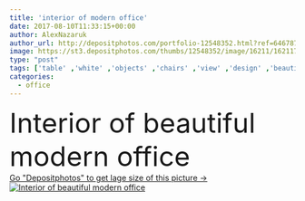 ```yaml
---
title: 'interior of modern office'
date: 2017-08-10T11:33:15+00:00
author: AlexNazaruk
author_url: http://depositphotos.com/portfolio-12548352.html?ref=64678756
image: https://st3.depositphotos.com/thumbs/12548352/image/16211/162117544/api_thumb_450.jpg?forcejpeg=true
type: "post"
tags: ['table' ,'white' ,'objects' ,'chairs' ,'view' ,'design' ,'beautiful' ,'business' ,'modern' ,'office' ,'windows' ,'interior' ,'clean' ,'room' ,'company' ,'realistic' ,'comfort' ,'executive' ,'workspace' ,'seats' ,'location' ,'place' ,'office space' ,'office work' ]
categories: 
  - office
---
```

<div aling="center">
            <font size="60"> Interior of beautiful modern office</font>   
</div>
<div>
    <a href='https://depositphotos.com/162117544/stock-photo-interior-of-modern-office.html?ref=64678756' target=_blank > Go "Depositphotos" to get lage size of this picture ->
        <img href='https://depositphotos.com/162117544/stock-photo-interior-of-modern-office.html?ref=64678756' src='https://st3.depositphotos.com/12548352/16211/i/950/depositphotos_162117544-stock-photo-interior-of-modern-office.jpg?forcejpeg=true' alt='Interior of beautiful modern office' >
    </a>
</div>
